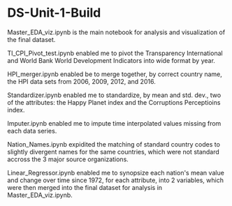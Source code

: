 # DS-Unit-1-Build

Master_EDA_viz.ipynb is the main notebook for analysis and visualization of the final dataset.

TI_CPI_Pivot_test.ipynb enabled me to pivot the Transparency International and World Bank World Development Indicators into wide format by year.

HPI_merger.ipynb enabled be to merge together, by correct country name, the HPI data sets from 2006, 2009, 2012, and 2016.

Standardizer.ipynb enabled me to standardize, by mean and std. dev., two of the attributes: the Happy Planet index and the Corruptions Perceptioins index.

Imputer.ipynb enabled me to impute time interpolated values missing from each data series.

Nation_Names.ipynb expidited the matching of standard country codes to slightly divergent names for the same countries, which were not standard accross the 3 major source organizations.

Linear_Regressor.ipynb enabled me to synopsize each nation's mean value and change over time since 1972, for each attribute, into 2 variables, which were then merged into the final dataset for analysis in Master_EDA_viz.ipynb.
